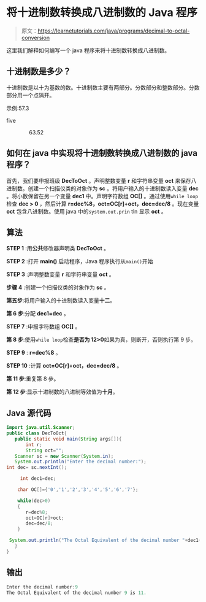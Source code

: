 # 将十进制数转换成八进制数的 Java 程序

> 原文：<https://learnetutorials.com/java/programs/decimal-to-octal-conversion>

这里我们解释如何编写一个 java 程序来将十进制数转换成八进制数。

## 十进制数是多少？

十进制数是以十为基数的数。十进制数主要有两部分。分数部分和整数部分。分数部分用一个点隔开。

示例:57.3

five

               63.52

## 如何在 java 中实现将十进制数转换成八进制数的 java 程序？

首先，我们要申报班级 **DecToOct** 。声明整数变量 **r** 和字符串变量 **oct** 来保存八进制数。创建一个扫描仪类的对象作为 **sc** 。将用户输入的十进制数读入变量 **dec** 。将小数保留在另一个变量 **dec1** 中。声明字符数组 **OC[]** 。通过使用`while loop`检查 **dec > 0** ，然后计算 **r=dec%8，oct=OC[r]+oct，dec=dec/8** 。现在变量 **oct** 包含八进制数。使用 java 中的`system.out.prin` tln 显示 **oct** 。

## 算法

**STEP 1** :用**公共**修改器声明类 **DecToOct** 。

**STEP 2** :打开 **main()** 启动程序，Java 程序执行从`main()`开始

**STEP 3** :声明整数变量 **r** 和字符串变量 **oct** 。

**步骤 4** :创建一个扫描仪类的对象作为 **sc** 。

**第五步**:将用户输入的十进制数读入变量**十二**。

**第 6 步**:分配 **dec1=dec** 。

**STEP 7** :申报字符数组 **OC[]** 。

**第 8 步**:使用`while loop`检查**是否为 12>0**如果为真，则断开，否则执行第 9 步。

**STEP 9** : **r=dec%8** 。

**STEP 10** :计算 **oct=OC[r]+oct，dec=dec/8** 。

**第 11 步**:重复第 8 步。

**第 12 步**:显示十进制数的八进制等效值为**十月**。

## Java 源代码

```java
import java.util.Scanner;
public class DecToOct{  
   public static void main(String args[]){  
       int r;
       String oct="";
   Scanner sc = new Scanner(System.in);
   System.out.println("Enter the decimal number:");
int dec= sc.nextInt();

     int dec1=dec;

    char OC[]={'0','1','2','3','4','5','6','7'};  

    while(dec>0)  
    {  
       r=dec%8;   
       oct=OC[r]+oct;   
       dec=dec/8;  
    }  

 System.out.println("The Octal Equivalent of the decimal number "+dec1+" is " +oct);
   }
}

```

## 输出

```java
Enter the decimal number:9
The Octal Equivalent of the decimal number 9 is 11.
```
